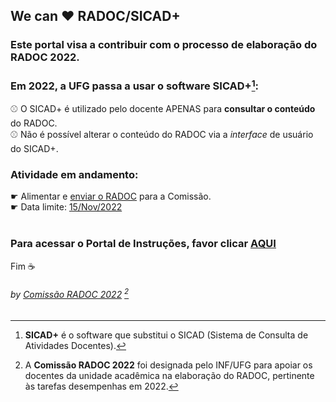 ## We can &#10084; RADOC/SICAD+
### Este portal visa a contribuir com o processo de elaboração do RADOC 2022.

### Em 2022, a UFG passa a usar o software **SICAD+**[^1]:<br>
&#x26BE; O SICAD+ é utilizado pelo docente APENAS para **consultar o conteúdo** do RADOC.<br>
&#x26BE; Não é possível alterar o conteúdo do RADOC via a _interface_ de usuário do SICAD+.

### Atividade em andamento:
&#x261B; Alimentar e [enviar o RADOC](./doc/x-radoc-envio-1.md) para a Comissão.<br>
&#x261B; Data limite: <ins>15/Nov/2022</ins><br><br>

### Para acessar o Portal de Instruções, favor clicar [<ins>AQUI</ins>](./doc/painel.md#painel-visao-geral/)

Fim	&#9749;
###### *by [Comissão RADOC 2022](./doc/x-index.md#comissão-radoc-2022)* [^2]
[^1]: **SICAD+** é o software que substitui o SICAD (Sistema de Consulta de Atividades Docentes).
[^2]: A **Comissão RADOC 2022** foi designada pelo INF/UFG para apoiar os docentes da unidade acadêmica na elaboração do RADOC, pertinente às tarefas desempenhas em 2022.
